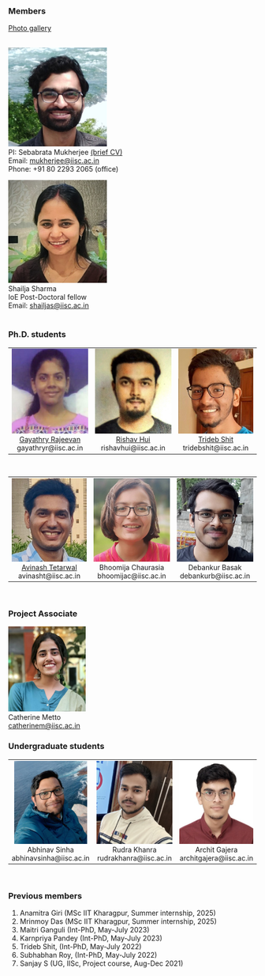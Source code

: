 ### Members

<a href="https://sebabrata-mukherjee.github.io/photos.html" target="_blank"> Photo gallery </a> <br/>
<br/>

<img src="images/me.jpeg" width="200"/>  <br/>
PI: Sebabrata Mukherjee <a href="https://sebabrata-mukherjee.github.io/seba.html" target="_blank">(brief CV)</a> <br/>
Email: mukherjee@iisc.ac.in <br />
Phone: +91 80 2293 2065 (office)


<img src="imageN/Members/Shailja_IMG_5329-2.jpg" width="200"/>  <br/>
Shailja Sharma  <br/>
IoE Post-Doctoral fellow  <br/>
Email: shailjas@iisc.ac.in <br />
<br/>



### Ph.D. students
<table border="0">
 <tr>
        <td>  
            <div align="center">
                <img src="imageN/Members/Gayathry_n.png" height="172"/> <br/>
                 <a href="https://scholar.google.com/citations?hl=en&user=eO-XvxQAAAAJ" target="_blank">Gayathry Rajeevan</a> <br/>
                 gayathryr@iisc.ac.in <br/>
             </div>
        </td>
        <td>
            <div align="center">
               <img src="imageN/Members/RishavImage1.jpg" height="172"/> <br/>
                 <a href="https://scholar.google.com/citations?hl=en&user=om2oK2EAAAAJ" target="_blank">Rishav Hui</a> <br/>
                 rishavhui@iisc.ac.in <br/>
             </div>
        </td>
         <td>
            <div align="center">
             <img src="imageN/Members/trideb.jpg" height="172"/> <br/>
             <a href="https://scholar.google.com/citations?hl=en&user=kg3xraQAAAAJ" target="_blank">Trideb Shit</a> <br/>
             tridebshit@iisc.ac.in <br/>
             </div>
         </td>
 </tr>
</table>
<br/>

<table border="0">
 <tr>
         <td>
            <div align="center">
              <img src="imageN/Members/Avinash-2.jpg" height="169"/> <br/>
              <a href="https://scholar.google.com/citations?hl=en&user=KqVulrAAAAAJ" target="_blank">Avinash Tetarwal</a> <br/>
              avinasht@iisc.ac.in <br/>
             </div>
         </td>
          <td>
            <div align="center">
                 <img src="imageN/Members/Bhoomija-2.jpg" height="169"/>  <br/>
                  Bhoomija Chaurasia  <br/>
                  bhoomijac@iisc.ac.in <br />
            </div>
        </td>
        <td>
            <div align="center">
                 <img src="imageN/Members/Debankur-2.jpg" height="169"/>  <br/>
                  Debankur Basak  <br/>
                  debankurb@iisc.ac.in <br />
            </div>
        </td>
 </tr>
</table>
<br/>


### Project Associate

<img src="imageN/Members/Catherine2.jpg" height="172"/>  <br/>
Catherine Metto  <br/>
catherinem@iisc.ac.in <br/>
       


         
### Undergraduate students
<table border="0">
 <tr>
        <td>  
            <div align="center">
                 <img src="imageN/Members/Abhinav.jpg" height="168"/>  <br/>
                  Abhinav Sinha  <br/>
                  abhinavsinha@iisc.ac.in <br />
            </div>
        </td>
        <td>
            <div align="center">
                 <img src="imageN/Members/RudraKhanra-2.jpg" height="168"/>  <br/>
                  Rudra Khanra  <br/>
                  rudrakhanra@iisc.ac.in <br />
            </div>
        </td>
        <td>
            <div align="center">
                 <img src="imageN/Members/Archit-2.jpeg" height="168"/>  <br/>
                  Archit Gajera  <br/>
                  architgajera@iisc.ac.in <br />
            </div>
        </td>
 </tr>
</table>
<br/>

### Previous members

1. Anamitra Giri (MSc IIT Kharagpur, Summer internship, 2025)
2. Mrinmoy Das (MSc IIT Kharagpur, Summer internship, 2025)
3. Maitri Ganguli (Int-PhD, May-July 2023)
4. Karnpriya Pandey (Int-PhD, May-July 2023)
5. Trideb Shit, (Int-PhD, May-July 2022)
6. Subhabhan Roy, (Int-PhD, May-July 2022)
7. Sanjay S (UG, IISc, Project course, Aug-Dec 2021) 










<!---
<img src="imageN/Sanjay_n.png" width="240"/> <br/>

Sanjay S (Undergraduate Student) <br/>
Email: sanjays1@iisc.ac.in <br/>
---->

<!---



<img src="imageN/Gayathry_n.png" width="200"/> <br/>
Gayathry R (Ph.D. Student) <br/>
Email: gayathryr@iisc.ac.in <br/>


<img src="imageN/RishavImage.jpg" width="200"/> <br/>
Rishav Hui (Ph.D. Student) <br/>
Email: rishavhui@iisc.ac.in <br/>


<img src="imageN/Avinash-2.jpg" width="200"/> <br/>
Avinash Tetarwal (Ph.D. Student) <br/>
Email: avinasht@iisc.ac.in <br/>


<img src="imageN/trideb.jpg" width="200"/> <br/>
Trideb Shit (Int. PhD Intern) <br/>
Email: tridebshit@iisc.ac.in <br/>

<img src="images/me.jpeg" width="180"/>  <br/>
PI: Sebabrata Mukherjee <a href="https://sebabrata-mukherjee.github.io/seba.html" target="_blank">(brief CV)</a> <br/>
Email: mukherjee@iisc.ac.in <br />
Phone: +91 80 2293 2065 (office)


<img src="imageN/Shailja_IMG_5329-2.jpeg" width="180"/>  <br/>
Shailja Sharma  <br/>
IoE Post-Doctoral fellow  <br/>
Email: shailjas@iisc.ac.in <br />




--->

